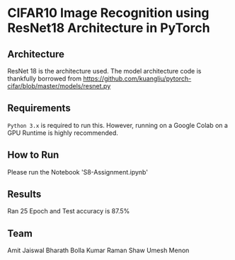 # CIFAR10 Image Recognition using ResNet18 Architecture in PyTorch 

## Architecture
ResNet 18 is the architecture used. The model architecture code is thankfully borrowed from 
https://github.com/kuangliu/pytorch-cifar/blob/master/models/resnet.py

## Requirements
`Python 3.x` is required to run this. However, running on a Google Colab on a GPU Runtime is highly recommended.

## How to Run
Please run the Notebook 'S8-Assignment.ipynb'

## Results
Ran 25 Epoch and Test accuracy is 87.5%

## Team
Amit Jaiswal
Bharath Bolla Kumar
Raman Shaw
Umesh Menon
